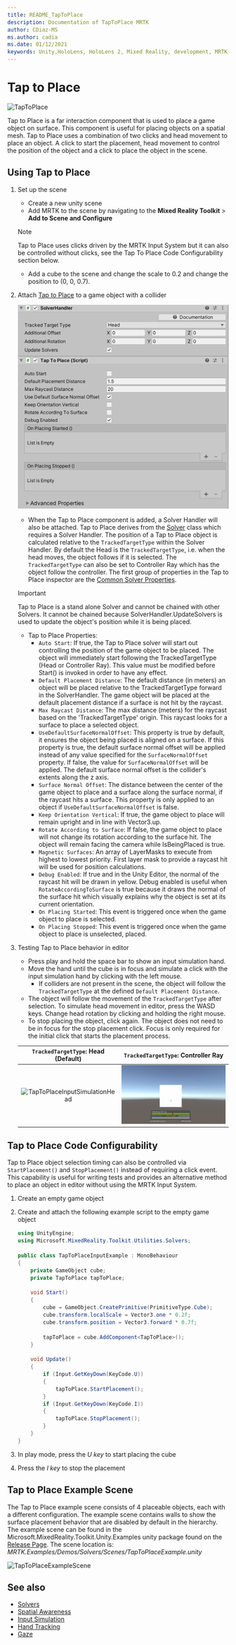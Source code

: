 ```yaml
---
title: README_TapToPlace
description: Documentation of TapToPlace MRTK
author: CDiaz-MS
ms.author: cadia
ms.date: 01/12/2021
keywords: Unity,HoloLens, HoloLens 2, Mixed Reality, development, MRTK, Tap to Place,
---
```


# Tap to Place

![TapToPlace](Images/Solver/TapToPlace/TapToPlaceIntroGif.gif)

Tap to Place is a far interaction component that is used to place a game object on surface. This component is useful for placing objects on a spatial mesh. Tap to Place uses a combination of two clicks and head movement to place an object. A click to start the placement, head movement to control the position of the object and a click to place the object in the scene.

## Using Tap to Place

1. Set up the scene
    - Create a new unity scene
    - Add MRTK to the scene by navigating to the **Mixed Reality Toolkit** > **Add to Scene and Configure**
    > [!NOTE]
    > Tap to Place uses clicks driven by the MRTK Input System but it can also be controlled without clicks, see the Tap To Place Code Configurability section below.
    - Add a cube to the scene and change the scale to 0.2 and change the position to (0, 0, 0.7).
1. Attach [Tap to Place](xref:Microsoft.MixedReality.Toolkit.Utilities.Solvers.TapToPlace) to a game object with a collider

    ![TapToPlaceInspector](Images/Solver/TapToPlace/TapToPlaceInspector2.png)

    - When the Tap to Place component is added, a Solver Handler will also be attached. Tap to Place derives from the [Solver](README_Solver.md) class which requires a Solver Handler. The position of a Tap to Place object is calculated relative to the `TrackedTargetType` within the Solver Handler. By default the Head is the `TrackedTargetType`, i.e. when the head moves, the object follows if it is selected.  The `TrackedTargetType` can also be set to Controller Ray which has the object follow the controller. The first group of properties in the Tap to Place inspector are the [Common Solver Properties](README_Solver.md#common-solver-properties).  
    > [!IMPORTANT]
    > Tap to Place is a stand alone Solver and cannot be chained with other Solvers. It cannot be chained because SolverHandler.UpdateSolvers is used to update the object's position while it is being placed.
    - Tap to Place Properties:
        - `Auto Start`: If true, the Tap to Place solver will start out controlling the position of the game object to be placed. The object will immediately start following the TrackedTargetType (Head or Controller Ray). This value must be modified before Start() is invoked in order to have any effect.
        - `Default Placement Distance`: The default distance (in meters) an object will be placed relative to the TrackedTargetType forward in the SolverHandler. The game object will be placed at the default placement distance if a surface is not hit by the raycast.
        - `Max Raycast Distance`: The max distance (meters) for the raycast based on the 'TrackedTargetType' origin. This raycast looks for a surface to place a selected object.
        - `UseDefaultSurfaceNormalOffset`: This property is true by default, it ensures the object being placed is aligned on a surface. If this property is true, the default surface normal offset will be applied instead of any value specified for the `SurfaceNormalOffset` property. If false, the value for `SurfaceNormalOffset` will be applied. The default surface normal offset is the collider's extents along the z axis.
        - `Surface Normal Offset`: The distance between the center of the game object to place and a surface along the surface normal, if the raycast hits a surface. This property is only applied to an object if `UseDefaultSurfaceNormalOffset` is false.
        - `Keep Orientation Vertical`: If true, the game object to place will remain upright and in line with Vector3.up.
        - `Rotate According to Surface`: If false, the game object to place will not change its rotation according to the surface hit.  The object will remain facing the camera while IsBeingPlaced is true.
        - `Magnetic Surfaces`: An array of LayerMasks to execute from highest to lowest priority. First layer mask to provide a raycast hit will be used for position calculations.
        - `Debug Enabled`: If true and in the Unity Editor, the normal of the raycast hit will be drawn in yellow. Debug enabled is useful when `RotateAccordingToSurface` is true because it draws the normal of the surface hit which visually explains why the object is set at its current orientation.
        - `On Placing Started`: This event is triggered once when the game object to place is selected.
        - `On Placing Stopped`: This event is triggered once when the game object to place is unselected, placed.

1. Testing Tap to Place behavior in editor
    - Press play and hold the space bar to show an input simulation hand.
    - Move the hand until the cube is in focus and simulate a click with the input simulation hand by clicking with the left mouse.
        - If colliders are not present in the scene, the object will follow the `TrackedTargetType` at the defined `Default Placement Distance`.
    - The object will follow the movement of the `TrackedTargetType` after selection. To simulate head movement in editor, press the WASD keys. Change head rotation by clicking and holding the right mouse.
    - To stop placing the object, click again.  The object does not need to be in focus for the stop placement click. Focus is only required for the initial click that starts the placement process.

    `TrackedTargetType`: Head (Default) |  `TrackedTargetType`: Controller Ray
    :-------------------------:|:-------------------------:
    ![TapToPlaceInputSimulationHead](Images/Solver/TapToPlace/TapToPlaceInputSimulationHead.gif)  |  ![TapToPlaceInputSimulationControllerRay](Images/Solver/TapToPlace/TapToPlaceInputSimulationControllerRay.gif)

## Tap to Place Code Configurability

Tap to Place object selection timing can also be controlled via `StartPlacement()` and `StopPlacement()` instead of requiring a click event. This capability is useful for writing tests and provides an alternative method to place an object in editor without using the MRTK Input System.

1. Create an empty game object
1. Create and attach the following example script to the empty game object

    ```c#
    using UnityEngine;
    using Microsoft.MixedReality.Toolkit.Utilities.Solvers;

    public class TapToPlaceInputExample : MonoBehaviour
    {
        private GameObject cube;
        private TapToPlace tapToPlace;

        void Start()
        {
            cube = GameObject.CreatePrimitive(PrimitiveType.Cube);
            cube.transform.localScale = Vector3.one * 0.2f;
            cube.transform.position = Vector3.forward * 0.7f;

            tapToPlace = cube.AddComponent<TapToPlace>();
        }

        void Update()
        {
            if (Input.GetKeyDown(KeyCode.U))
            {
                tapToPlace.StartPlacement();
            }
            if (Input.GetKeyDown(KeyCode.I))
            {
                tapToPlace.StopPlacement();
            }
        }
    }
    ```

1. In play mode, press the *U key* to start placing the cube
1. Press the *I key* to stop the placement

## Tap to Place Example Scene

The Tap to Place example scene consists of 4 placeable objects, each with a different configuration. The example scene contains walls to show the surface placement behavior that are disabled by default in the hierarchy. The example scene can be found in the Microsoft.MixedReality.Toolkit.Unity.Examples unity package found on the [Release Page](https://github.com/Microsoft/MixedRealityToolkit-Unity/releases). The scene location is: *MRTK.Examples/Demos/Solvers/Scenes/TapToPlaceExample.unity*

![TapToPlaceExampleScene](Images/Solver/TapToPlace/TapToPlaceExampleScene.gif)

## See also

- [Solvers](README_Solver.md)
- [Spatial Awareness](SpatialAwareness/SpatialAwarenessGettingStarted.md)
- [Input Simulation](InputSimulation/InputSimulationService.md)
- [Hand Tracking](Input/HandTracking.md)
- [Gaze](Input/Gaze.md)
